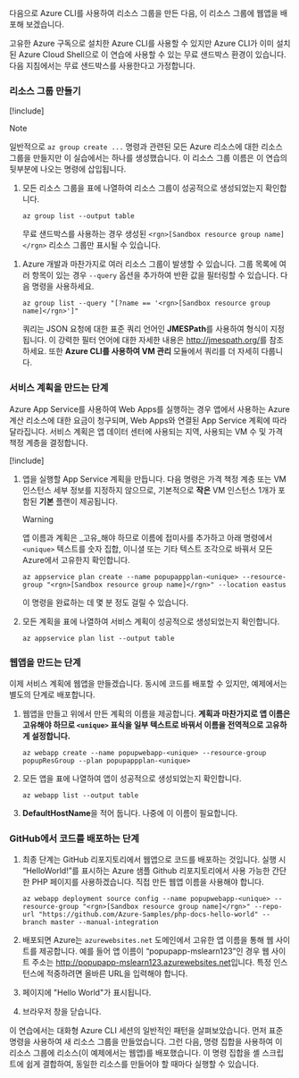다음으로 Azure CLI를 사용하여 리소스 그룹을 만든 다음, 이 리소스 그룹에 웹앱을 배포해 보겠습니다.

고유한 Azure 구독으로 설치한 Azure CLI를 사용할 수 있지만 Azure CLI가 이미 설치된 Azure Cloud Shell으로 이 연습에 사용할 수 있는 무료 샌드박스 환경이 있습니다. 다음 지침에서는 무료 샌드박스를 사용한다고 가정합니다.

### <a name="create-a-resource-group"></a>리소스 그룹 만들기

[!include[](../../../includes/azure-sandbox-activate.md)]

> [!NOTE]
> 일반적으로 `az group create ...` 명령과 관련된 모든 Azure 리소스에 대한 리소스 그룹을 만들지만 이 실습에서는 하나를 생성했습니다. 이 리소스 그룹 이름은 이 연습의 뒷부분에 나오는 명령에 삽입됩니다.

<!-- TODO: This is original text prior to updates to use the sandbox. These can be worked back in as instructions for people using their own subscriptions. There is one more block like this below. Note that the assignment of RESOURCE_GROUP below would need to be different as well. -->

<!-- 1. Open a bash shell on Linux or macOS, or open the Command Prompt window or PowerShell if working from Windows. -->

<!-- 1. Start the Azure CLI and run the login command.

    ```azurecli
    az login
    ```
    If you do not get an Azure sign-in page in your web browser, follow the command-line instructions and enter an authorization code at [https://aka.ms/devicelogin](https://aka.ms/devicelogin). -->

<!-- 1. Create a resource group.

    ```azurecli
    az group create --location westeurope --name popupResGroup
    ``` -->

1. 모든 리소스 그룹을 표에 나열하여 리소스 그룹이 성공적으로 생성되었는지 확인합니다.

    ```azurecli
    az group list --output table
    ```

    무료 샌드박스를 사용하는 경우 생성된 `<rgn>[Sandbox resource group name]</rgn>` 리소스 그룹만 표시될 수 있습니다.

<!-- > [!TIP]
> You can also confirm the resource was created in the Azure portal. Open a web browser, sign in to the portal and navigate to the **Resource Groups** section. The new resource group should be displayed in the list. -->

1. Azure 개발과 마찬가지로 여러 리소스 그룹이 발생할 수 있습니다. 그룹 목록에 여러 항목이 있는 경우 `--query` 옵션을 추가하여 반환 값을 필터링할 수 있습니다. 다음 명령을 사용하세요.

    ```azurecli
    az group list --query "[?name == '<rgn>[Sandbox resource group name]</rgn>']"
    ```

    쿼리는 JSON 요청에 대한 표준 쿼리 언어인 **JMESPath**를 사용하여 형식이 지정됩니다. 이 강력한 필터 언어에 대한 자세한 내용은 <http://jmespath.org/>를 참조하세요. 또한 **Azure CLI를 사용하여 VM 관리** 모듈에서 쿼리를 더 자세히 다룹니다.

### <a name="steps-to-create-a-service-plan"></a>서비스 계획을 만드는 단계

Azure App Service를 사용하여 Web Apps를 실행하는 경우 앱에서 사용하는 Azure 계산 리소스에 대한 요금이 청구되며, Web Apps와 연결된 App Service 계획에 따라 달라집니다. 서비스 계획은 앱 데이터 센터에 사용되는 지역, 사용되는 VM 수 및 가격 책정 계층을 결정합니다.

[!include[](../../../includes/azure-sandbox-regions-first-mention-note.md)]

1. 앱을 실행할 App Service 계획을 만듭니다. 다음 명령은 가격 책정 계층 또는 VM 인스턴스 세부 정보를 지정하지 않으므로, 기본적으로 **작은** VM 인스턴스 1개가 포함된 **기본** 플랜이 제공됩니다.

    > [!WARNING]
    > 앱 이름과 계획은 _고유_해야 하므로 이름에 접미사를 추가하고 아래 명령에서 `<unique>` 텍스트를 숫자 집합, 이니셜 또는 기타 텍스트 조각으로 바꿔서 모든 Azure에서 고유한지 확인합니다.

    ```azurecli
    az appservice plan create --name popupappplan-<unique> --resource-group "<rgn>[Sandbox resource group name]</rgn>" --location eastus
    ```

    이 명령을 완료하는 데 몇 분 정도 걸릴 수 있습니다.

1. 모든 계획을 표에 나열하여 서비스 계획이 성공적으로 생성되었는지 확인합니다.

    ```azurecli
    az appservice plan list --output table
    ```

### <a name="steps-to-create-a-web-app"></a>웹앱을 만드는 단계

이제 서비스 계획에 웹앱을 만들겠습니다. 동시에 코드를 배포할 수 있지만, 예제에서는 별도의 단계로 배포합니다.

1. 웹앱을 만들고 위에서 만든 계획의 이름을 제공합니다. **계획과 마찬가지로 앱 이름은 고유해야 하므로 `<unique>` 표식을 일부 텍스트로 바꿔서 이름을 전역적으로 고유하게 설정합니다.**
    ```azurecli
    az webapp create --name popupwebapp-<unique> --resource-group popupResGroup --plan popupappplan-<unique>
    ```

1. 모든 앱을 표에 나열하여 앱이 성공적으로 생성되었는지 확인합니다.

    ```azurecli
    az webapp list --output table
    ```

1. **DefaultHostName**을 적어 둡니다. 나중에 이 이름이 필요합니다.

### <a name="steps-to-deploy-code-from-github"></a>GitHub에서 코드를 배포하는 단계

1. 최종 단계는 GitHub 리포지토리에서 웹앱으로 코드를 배포하는 것입니다. 실행 시 “HelloWorld!”를 표시하는 Azure 샘플 Github 리포지토리에서 사용 가능한 간단한 PHP 페이지를 사용하겠습니다. 직접 만든 웹앱 이름을 사용해야 합니다.

    ```azurecli
    az webapp deployment source config --name popupwebapp-<unique> --resource-group "<rgn>[Sandbox resource group name]</rgn>" --repo-url "https://github.com/Azure-Samples/php-docs-hello-world" --branch master --manual-integration
    ```

1. 배포되면 Azure는 `azurewebsites.net` 도메인에서 고유한 앱 이름을 통해 웹 사이트를 제공합니다. 예를 들어 앱 이름이 “popupapp-mslearn123”인 경우 웹 사이트 주소는 <http://popupapp-mslearn123.azurewebsites.net>입니다. 특정 인스턴스에 적중하려면 올바른 URL을 입력해야 합니다.

1. 페이지에 "Hello World"가 표시됩니다.

1. 브라우저 창을 닫습니다.

이 연습에서는 대화형 Azure CLI 세션의 일반적인 패턴을 살펴보았습니다. 먼저 표준 명령을 사용하여 새 리소스 그룹을 만들었습니다. 그런 다음, 명령 집합을 사용하여 이 리소스 그룹에 리소스(이 예제에서는 웹앱)를 배포했습니다. 이 명령 집합을 셸 스크립트에 쉽게 결합하여, 동일한 리소스를 만들어야 할 때마다 실행할 수 있습니다.
